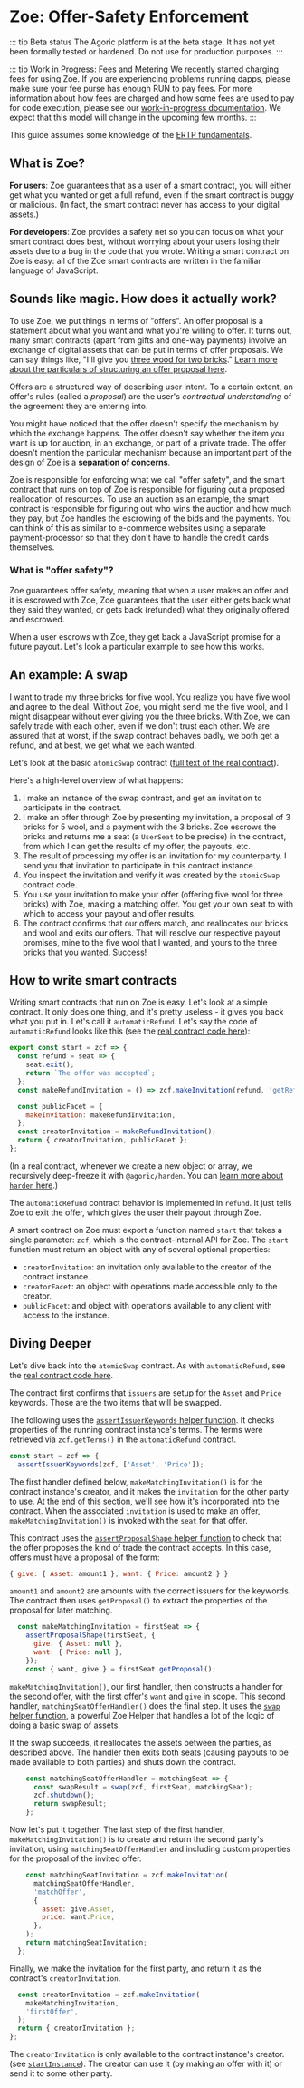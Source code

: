 # Zoe: Offer-Safety Enforcement

<Zoe-Version/>

::: tip Beta status
The Agoric platform is at the beta stage. It has not yet been formally tested
or hardened. Do not use for production purposes.
:::

::: tip Work in Progress: Fees and Metering
We recently started
charging fees for using Zoe. If you are experiencing problems running
dapps, please make sure your fee purse has enough RUN to pay fees. For
more information about how fees are charged and how some fees are used
to pay for code execution, please see our [work-in-progress
documentation](/zoe/api/fees-and-metering.md). We expect that this model will change in the upcoming
few months. 
:::

This guide assumes some knowledge of the [ERTP
fundamentals](../../ertp/guide/).

## What is Zoe?

__For users__: Zoe guarantees that as a user of a smart contract, you
will either get what you wanted or get a full refund, even if the
smart contract is buggy or malicious. (In fact, the smart contract
never has access to your digital assets.)

__For developers__: Zoe provides a safety net so you can focus on what
your smart contract does best, without worrying about your users
losing their assets due to a bug in the code that you wrote. Writing a
smart contract on Zoe is easy: all of the Zoe smart contracts are
written in the familiar language of JavaScript.

## Sounds like magic. How does it actually work?

To use Zoe, we put things in terms of "offers". An offer proposal is a
statement about what you want and what you're willing to offer. It
turns out, many smart contracts (apart from gifts and one-way
payments) involve an exchange of digital assets that can be put in
terms of offer proposals. We
can say things like, "I'll give you [three wood for two
bricks](https://en.wikipedia.org/wiki/Catan)." [Learn more about the
particulars of structuring an offer proposal here](./proposal.md).

Offers are a structured way of describing user intent. To a certain
extent, an offer's rules (called a *proposal*) are the user's
*contractual understanding* of the agreement they are entering into.

You might have noticed that the offer doesn't specify the mechanism by
which the exchange happens. The offer doesn't say whether the item you
want is up for auction, in an exchange, or part of a private trade.
The offer doesn't mention the particular mechanism because an
important part of the design of Zoe is a __separation of concerns__.

Zoe is responsible for enforcing what we call "offer safety", and the
smart contract that runs on top of Zoe is responsible for figuring out
a proposed reallocation of resources. To use an auction as an example,
the smart contract is responsible for figuring out who wins the
auction and how much they pay, but Zoe handles the escrowing of the
bids and the payments. You can think of this as similar to e-commerce
websites using a separate payment-processor so that they don't have to
handle the credit cards themselves.

### What is "offer safety"?

Zoe guarantees offer safety, meaning that when a user makes an offer
and it is escrowed with Zoe, Zoe guarantees that the user either
gets back what they said they wanted, or gets back (refunded) what they
originally offered and escrowed.

When a user escrows with Zoe, they get back
a JavaScript promise for a future payout. Let's
look a particular example to see how this works.

## An example: A swap

I want to trade my three bricks for five wool. You realize you have
five wool and agree to the deal. Without Zoe, you might send
me the five wool, and I might disappear without ever giving you the
three bricks. With Zoe, we can safely trade with each other,
even if we don't trust each other. We are assured that at worst, if
the swap contract behaves badly, we both get a refund, and at
best, we get what we each wanted.

Let's look at the basic `atomicSwap` contract ([full text of
the real contract](https://github.com/Agoric/agoric-sdk/blob/master/packages/zoe/src/contracts/atomicSwap.js)).

Here's a high-level overview of what happens:
1. I make an instance of the swap contract, and get an invitation to
   participate in the contract.
2. I make an offer through Zoe by presenting my invitation, a proposal
   of 3 bricks for 5 wool, and a payment with the 3 bricks. Zoe escrows
   the bricks and returns me a seat (a `UserSeat` to be precise) in the
   contract, from which I can get the results of my offer, the payouts, etc.
3. The result of processing my offer is an invitation for my counterparty.
   I send you that invitation to participate in this contract instance.
4. You inspect the invitation and verify it was created by the
   `atomicSwap` contract code.
5. You use your invitation to make your offer (offering five wool for
   three bricks) with Zoe, making a matching offer. You get your own seat
   to with which to access your payout and offer results.
6. The contract confirms that our offers match, and reallocates our bricks
   and wool and exits our offers. That will resolve our respective payout
   promises, mine to the five wool that I wanted, and yours to the three
   bricks that you wanted. Success!

## How to write smart contracts

Writing smart contracts that run on Zoe is easy. Let's look
at a simple contract. It only does one thing, and
it's pretty useless - it gives you back what you put in. Let's call it
`automaticRefund`. Let's say the code of `automaticRefund` looks like
this (see the [real contract code
here](https://github.com/Agoric/agoric-sdk/blob/master/packages/zoe/src/contracts/automaticRefund.js)):

```js
export const start = zcf => {
  const refund = seat => {
    seat.exit();
    return `The offer was accepted`;
  };
  const makeRefundInvitation = () => zcf.makeInvitation(refund, 'getRefund');

  const publicFacet = {
    makeInvitation: makeRefundInvitation,
  };
  const creatorInvitation = makeRefundInvitation();
  return { creatorInvitation, publicFacet };
};
```
(In a real contract, whenever we create a new object or array, we recursively
deep-freeze it with `@agoric/harden`. You can [learn more about `harden` here](../../guides/js-programming/ses/ses-guide.md).)

The `automaticRefund` contract behavior is implemented in `refund`.
It just tells Zoe to exit the offer, which gives the user their payout
through Zoe.

A smart contract on Zoe must export a function named `start` that
takes a single parameter: `zcf`, which is the contract-internal API
for Zoe. The `start` function must return an object with any of
several optional properties:
- `creatorInvitation`: an invitation only available to the creator of the contract instance.
- `creatorFacet`: an object with operations made accessible only to the creator.
- `publicFacet`: and object with operations available to any client with access to the instance.

## Diving Deeper

Let's dive back into the `atomicSwap` contract. As with `automaticRefund`, see the [real contract code
here](https://github.com/Agoric/agoric-sdk/blob/master/packages/zoe/src/contracts/atomicSwap.js).

The contract first confirms that `issuers` are setup for the `Asset` and `Price` keywords. Those are the two items that will be swapped.

The following uses the [`assertIssuerKeywords` helper function](../api/zoe-helpers.md#assertissuerkeywords-zcf-keywords). It
checks properties of the running contract instance's terms. The terms were retrieved via `zcf.getTerms()`
in the `automaticRefund` contract.
```javascript
const start = zcf => {
  assertIssuerKeywords(zcf, ['Asset', 'Price']);
```

The first handler defined below, `makeMatchingInvitation()` is for the contract instance's creator, and it
makes the `invitation` for the other party to use. At the end of this section, we'll see how it's incorporated into
the contract. When the associated `invitation` is used to make an offer, `makeMatchingInvitation()` is invoked
with the `seat` for that offer. 

This contract uses the
[`assertProposalShape` helper function](../api/zoe-helpers.md#assertproposalshape-seat-expected) to 
check that the offer proposes the kind of trade the contract accepts. In this case, offers must
have a proposal of the form:
```js
{ give: { Asset: amount1 }, want: { Price: amount2 } }
```
`amount1` and `amount2` are amounts with the correct issuers for the keywords.
The contract then uses `getProposal()` to extract the properties of the proposal for later matching.
```js
  const makeMatchingInvitation = firstSeat => {
    assertProposalShape(firstSeat, {
      give: { Asset: null },
      want: { Price: null },
    });
    const { want, give } = firstSeat.getProposal();
```

`makeMatchingInvitation()`, our first handler, then constructs a handler for the second offer,
with the first offer's `want` and `give` in scope. This second
handler, `matchingSeatOfferHandler()` does the final step.
It uses the [`swap` helper  function](../api/zoe-helpers.md#swap-zcf-leftseat-rightseat),
a powerful Zoe Helper that handles a lot of the logic of doing a basic swap of assets.

If the swap succeeds, it reallocates the assets between the parties, as described above. The handler then exits 
both seats (causing payouts to be made available to both parties) and shuts down the contract.
```js
    const matchingSeatOfferHandler = matchingSeat => {
      const swapResult = swap(zcf, firstSeat, matchingSeat);
      zcf.shutdown();
      return swapResult;
    };
```
Now let's put it together. The last step of the first handler, `makeMatchingInvitation()`
is to create and return the second party's invitation, using
`matchingSeatOfferHandler` and including custom properties for the proposal of the invited offer.
```js
    const matchingSeatInvitation = zcf.makeInvitation(
      matchingSeatOfferHandler,
      'matchOffer',
      {
        asset: give.Asset,
        price: want.Price,
      },
    );
    return matchingSeatInvitation;
  };
```
Finally, we make the invitation for the first party, and return it as
the contract's `creatorInvitation`.
```js
  const creatorInvitation = zcf.makeInvitation(
    makeMatchingInvitation,
    'firstOffer',
  );
  return { creatorInvitation };
};
```
The `creatorInvitation` is only available to the contract instance's creator.
(see [`startInstance`](../api/zoe.md#e-zoe-startinstance-installation-issuerkeywordrecord-terms)).
The creator can use it (by making an offer with it) or send it to some other party.
